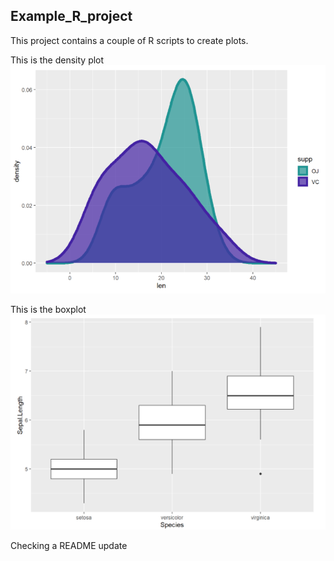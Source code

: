 ## Example_R_project
This project contains a couple of R scripts to create plots.  

This is the density plot
![density_plot](images/density_plot.png)
  
This is the boxplot  
![boxplot](images/boxplot.png)

Checking a README update
